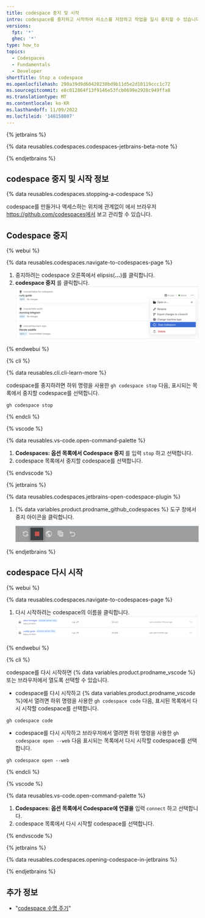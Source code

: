 ```yaml
---
title: codespace 중지 및 시작
intro: codespace를 중지하고 시작하여 리소스를 저장하고 작업을 일시 중지할 수 있습니다.
versions:
  fpt: '*'
  ghec: '*'
type: how_to
topics:
  - Codespaces
  - Fundamentals
  - Developer
shortTitle: Stop a codespace
ms.openlocfilehash: 290a39d9d60420230bd9b11d5e2d10119ccc1c72
ms.sourcegitcommit: e8c012864f13f9146e53fcb0699e2928c949ffa8
ms.translationtype: MT
ms.contentlocale: ko-KR
ms.lasthandoff: 11/09/2022
ms.locfileid: '148158807'
---
```

{% jetbrains %}

{% data reusables.codespaces.codespaces-jetbrains-beta-note %}

{% endjetbrains %}

## codespace 중지 및 시작 정보

{% data reusables.codespaces.stopping-a-codespace %}

codespace를 만들거나 액세스하는 위치에 관계없이 에서 브라우저 https://github.com/codespaces에서 보고 관리할 수 있습니다. 

## Codespace 중지

{% webui %}

{% data reusables.codespaces.navigate-to-codespaces-page %}
 1. 중지하려는 codespace 오른쪽에서 elipsis(**...**)를 클릭합니다.
 1. **codespace 중지** 를 클릭합니다.
   ![codespace를 중지하는 옵션의 스크린샷](/assets/images/help/codespaces/stop-codespace-webui.png)

{% endwebui %}

{% cli %}

{% data reusables.cli.cli-learn-more %}

 codespace를 중지하려면 하위 명령을 사용한 `gh codespace stop` 다음, 표시되는 목록에서 중지할 codespace를 선택합니다.

 ```shell{:copy}
 gh codespace stop
 ```

{% endcli %}

{% vscode %}

{% data reusables.vs-code.open-command-palette %}
1. **Codespaces: 옵션 목록에서 Codespace 중지** 를 입력 `stop` 하고 선택합니다.
1. codespace 목록에서 중지할 codespace를 선택합니다.

{% endvscode %}

{% jetbrains %}

{% data reusables.codespaces.jetbrains-open-codespace-plugin %}
1. {% data variables.product.prodname_github_codespaces %} 도구 창에서 중지 아이콘을 클릭합니다.

   ![로그 단추의 스크린샷](/assets/images/help/codespaces/jetbrains-plugin-icon-stop.png)

{% endjetbrains %}

## codespace 다시 시작

{% webui %}

{% data reusables.codespaces.navigate-to-codespaces-page %}
1. 다시 시작하려는 codespace의 이름을 클릭합니다.
![중지된 codespace의 스크린샷](/assets/images/help/codespaces/restart-codespace-webui.png)

{% endwebui %}

{% cli %}

codespace를 다시 시작하면 {% data variables.product.prodname_vscode %} 또는 브라우저에서 열도록 선택할 수 있습니다. 

 - codespace를 다시 시작하고 {% data variables.product.prodname_vscode %}에서 열려면 하위 명령을 사용한 `gh codespace code` 다음, 표시된 목록에서 다시 시작할 codespace를 선택합니다.

 ```shell{:copy} 
 gh codespace code
 ```

 - codespace를 다시 시작하고 브라우저에서 열려면 하위 명령을 사용한 `gh codespace open --web` 다음 표시되는 목록에서 다시 시작할 codespace를 선택합니다.

 ```shell{:copy}
 gh codespace open --web
 ```

{% endcli %}

{% vscode %}

{% data reusables.vs-code.open-command-palette %}
1. **Codespaces: 옵션 목록에서 Codespace에 연결을** 입력 `connect` 하고 선택합니다.
1. codespace 목록에서 다시 시작할 codespace를 선택합니다.

{% endvscode %}

{% jetbrains %}

{% data reusables.codespaces.opening-codespace-in-jetbrains %}

{% endjetbrains %}

## 추가 정보

- "[codespace 수명 주기](/codespaces/developing-in-codespaces/the-codespace-lifecycle)"
